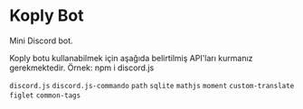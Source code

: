# Koply Bot

Mini Discord bot.

Koply botu kullanabilmek için aşağıda belirtilmiş API'ları kurmanız gerekmektedir.
Örnek: npm i discord.js

`discord.js`
`discord.js-commando`
`path`
`sqlite`
`mathjs`
`moment`
`custom-translate`
`figlet`
`common-tags`
